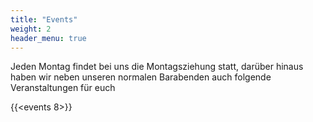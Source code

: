 ```yaml
---
title: "Events"
weight: 2
header_menu: true
---
```

Jeden Montag findet bei uns die Montagsziehung statt,
darüber hinaus haben wir neben unseren normalen Barabenden auch folgende Veranstaltungen für euch

{{<events 8>}}